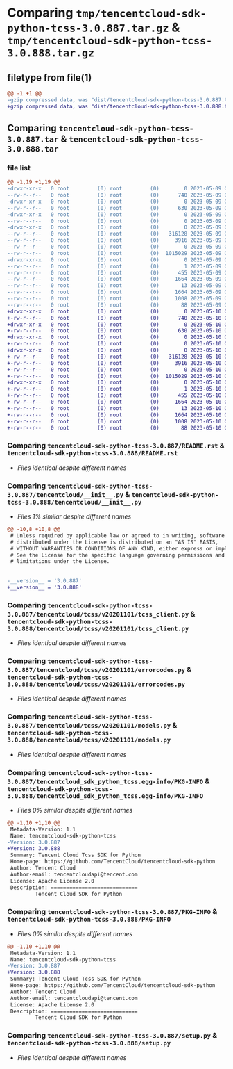 # Comparing `tmp/tencentcloud-sdk-python-tcss-3.0.887.tar.gz` & `tmp/tencentcloud-sdk-python-tcss-3.0.888.tar.gz`

## filetype from file(1)

```diff
@@ -1 +1 @@
-gzip compressed data, was "dist/tencentcloud-sdk-python-tcss-3.0.887.tar", last modified: Tue May  9 03:20:08 2023, max compression
+gzip compressed data, was "dist/tencentcloud-sdk-python-tcss-3.0.888.tar", last modified: Wed May 10 02:49:47 2023, max compression
```

## Comparing `tencentcloud-sdk-python-tcss-3.0.887.tar` & `tencentcloud-sdk-python-tcss-3.0.888.tar`

### file list

```diff
@@ -1,19 +1,19 @@
-drwxr-xr-x   0 root         (0) root         (0)        0 2023-05-09 03:20:08.000000 tencentcloud-sdk-python-tcss-3.0.887/
--rw-r--r--   0 root         (0) root         (0)      740 2023-05-09 03:20:08.000000 tencentcloud-sdk-python-tcss-3.0.887/README.rst
-drwxr-xr-x   0 root         (0) root         (0)        0 2023-05-09 03:20:08.000000 tencentcloud-sdk-python-tcss-3.0.887/tencentcloud/
--rw-r--r--   0 root         (0) root         (0)      630 2023-05-09 03:20:08.000000 tencentcloud-sdk-python-tcss-3.0.887/tencentcloud/__init__.py
-drwxr-xr-x   0 root         (0) root         (0)        0 2023-05-09 03:20:08.000000 tencentcloud-sdk-python-tcss-3.0.887/tencentcloud/tcss/
--rw-r--r--   0 root         (0) root         (0)        0 2023-05-09 03:20:08.000000 tencentcloud-sdk-python-tcss-3.0.887/tencentcloud/tcss/__init__.py
-drwxr-xr-x   0 root         (0) root         (0)        0 2023-05-09 03:20:08.000000 tencentcloud-sdk-python-tcss-3.0.887/tencentcloud/tcss/v20201101/
--rw-r--r--   0 root         (0) root         (0)   316128 2023-05-09 03:20:08.000000 tencentcloud-sdk-python-tcss-3.0.887/tencentcloud/tcss/v20201101/tcss_client.py
--rw-r--r--   0 root         (0) root         (0)     3916 2023-05-09 03:20:08.000000 tencentcloud-sdk-python-tcss-3.0.887/tencentcloud/tcss/v20201101/errorcodes.py
--rw-r--r--   0 root         (0) root         (0)        0 2023-05-09 03:20:08.000000 tencentcloud-sdk-python-tcss-3.0.887/tencentcloud/tcss/v20201101/__init__.py
--rw-r--r--   0 root         (0) root         (0)  1015029 2023-05-09 03:20:08.000000 tencentcloud-sdk-python-tcss-3.0.887/tencentcloud/tcss/v20201101/models.py
-drwxr-xr-x   0 root         (0) root         (0)        0 2023-05-09 03:20:08.000000 tencentcloud-sdk-python-tcss-3.0.887/tencentcloud_sdk_python_tcss.egg-info/
--rw-r--r--   0 root         (0) root         (0)        1 2023-05-09 03:20:08.000000 tencentcloud-sdk-python-tcss-3.0.887/tencentcloud_sdk_python_tcss.egg-info/dependency_links.txt
--rw-r--r--   0 root         (0) root         (0)      455 2023-05-09 03:20:08.000000 tencentcloud-sdk-python-tcss-3.0.887/tencentcloud_sdk_python_tcss.egg-info/SOURCES.txt
--rw-r--r--   0 root         (0) root         (0)     1664 2023-05-09 03:20:08.000000 tencentcloud-sdk-python-tcss-3.0.887/tencentcloud_sdk_python_tcss.egg-info/PKG-INFO
--rw-r--r--   0 root         (0) root         (0)       13 2023-05-09 03:20:08.000000 tencentcloud-sdk-python-tcss-3.0.887/tencentcloud_sdk_python_tcss.egg-info/top_level.txt
--rw-r--r--   0 root         (0) root         (0)     1664 2023-05-09 03:20:08.000000 tencentcloud-sdk-python-tcss-3.0.887/PKG-INFO
--rw-r--r--   0 root         (0) root         (0)     1008 2023-05-09 03:20:08.000000 tencentcloud-sdk-python-tcss-3.0.887/setup.py
--rw-r--r--   0 root         (0) root         (0)       88 2023-05-09 03:20:08.000000 tencentcloud-sdk-python-tcss-3.0.887/setup.cfg
+drwxr-xr-x   0 root         (0) root         (0)        0 2023-05-10 02:49:47.000000 tencentcloud-sdk-python-tcss-3.0.888/
+-rw-r--r--   0 root         (0) root         (0)      740 2023-05-10 02:49:47.000000 tencentcloud-sdk-python-tcss-3.0.888/README.rst
+drwxr-xr-x   0 root         (0) root         (0)        0 2023-05-10 02:49:47.000000 tencentcloud-sdk-python-tcss-3.0.888/tencentcloud/
+-rw-r--r--   0 root         (0) root         (0)      630 2023-05-10 02:49:47.000000 tencentcloud-sdk-python-tcss-3.0.888/tencentcloud/__init__.py
+drwxr-xr-x   0 root         (0) root         (0)        0 2023-05-10 02:49:47.000000 tencentcloud-sdk-python-tcss-3.0.888/tencentcloud/tcss/
+-rw-r--r--   0 root         (0) root         (0)        0 2023-05-10 02:49:47.000000 tencentcloud-sdk-python-tcss-3.0.888/tencentcloud/tcss/__init__.py
+drwxr-xr-x   0 root         (0) root         (0)        0 2023-05-10 02:49:47.000000 tencentcloud-sdk-python-tcss-3.0.888/tencentcloud/tcss/v20201101/
+-rw-r--r--   0 root         (0) root         (0)   316128 2023-05-10 02:49:47.000000 tencentcloud-sdk-python-tcss-3.0.888/tencentcloud/tcss/v20201101/tcss_client.py
+-rw-r--r--   0 root         (0) root         (0)     3916 2023-05-10 02:49:47.000000 tencentcloud-sdk-python-tcss-3.0.888/tencentcloud/tcss/v20201101/errorcodes.py
+-rw-r--r--   0 root         (0) root         (0)        0 2023-05-10 02:49:47.000000 tencentcloud-sdk-python-tcss-3.0.888/tencentcloud/tcss/v20201101/__init__.py
+-rw-r--r--   0 root         (0) root         (0)  1015029 2023-05-10 02:49:47.000000 tencentcloud-sdk-python-tcss-3.0.888/tencentcloud/tcss/v20201101/models.py
+drwxr-xr-x   0 root         (0) root         (0)        0 2023-05-10 02:49:47.000000 tencentcloud-sdk-python-tcss-3.0.888/tencentcloud_sdk_python_tcss.egg-info/
+-rw-r--r--   0 root         (0) root         (0)        1 2023-05-10 02:49:47.000000 tencentcloud-sdk-python-tcss-3.0.888/tencentcloud_sdk_python_tcss.egg-info/dependency_links.txt
+-rw-r--r--   0 root         (0) root         (0)      455 2023-05-10 02:49:47.000000 tencentcloud-sdk-python-tcss-3.0.888/tencentcloud_sdk_python_tcss.egg-info/SOURCES.txt
+-rw-r--r--   0 root         (0) root         (0)     1664 2023-05-10 02:49:47.000000 tencentcloud-sdk-python-tcss-3.0.888/tencentcloud_sdk_python_tcss.egg-info/PKG-INFO
+-rw-r--r--   0 root         (0) root         (0)       13 2023-05-10 02:49:47.000000 tencentcloud-sdk-python-tcss-3.0.888/tencentcloud_sdk_python_tcss.egg-info/top_level.txt
+-rw-r--r--   0 root         (0) root         (0)     1664 2023-05-10 02:49:47.000000 tencentcloud-sdk-python-tcss-3.0.888/PKG-INFO
+-rw-r--r--   0 root         (0) root         (0)     1008 2023-05-10 02:49:47.000000 tencentcloud-sdk-python-tcss-3.0.888/setup.py
+-rw-r--r--   0 root         (0) root         (0)       88 2023-05-10 02:49:47.000000 tencentcloud-sdk-python-tcss-3.0.888/setup.cfg
```

### Comparing `tencentcloud-sdk-python-tcss-3.0.887/README.rst` & `tencentcloud-sdk-python-tcss-3.0.888/README.rst`

 * *Files identical despite different names*

### Comparing `tencentcloud-sdk-python-tcss-3.0.887/tencentcloud/__init__.py` & `tencentcloud-sdk-python-tcss-3.0.888/tencentcloud/__init__.py`

 * *Files 1% similar despite different names*

```diff
@@ -10,8 +10,8 @@
 # Unless required by applicable law or agreed to in writing, software
 # distributed under the License is distributed on an "AS IS" BASIS,
 # WITHOUT WARRANTIES OR CONDITIONS OF ANY KIND, either express or implied.
 # See the License for the specific language governing permissions and
 # limitations under the License.
 
 
-__version__ = '3.0.887'
+__version__ = '3.0.888'
```

### Comparing `tencentcloud-sdk-python-tcss-3.0.887/tencentcloud/tcss/v20201101/tcss_client.py` & `tencentcloud-sdk-python-tcss-3.0.888/tencentcloud/tcss/v20201101/tcss_client.py`

 * *Files identical despite different names*

### Comparing `tencentcloud-sdk-python-tcss-3.0.887/tencentcloud/tcss/v20201101/errorcodes.py` & `tencentcloud-sdk-python-tcss-3.0.888/tencentcloud/tcss/v20201101/errorcodes.py`

 * *Files identical despite different names*

### Comparing `tencentcloud-sdk-python-tcss-3.0.887/tencentcloud/tcss/v20201101/models.py` & `tencentcloud-sdk-python-tcss-3.0.888/tencentcloud/tcss/v20201101/models.py`

 * *Files identical despite different names*

### Comparing `tencentcloud-sdk-python-tcss-3.0.887/tencentcloud_sdk_python_tcss.egg-info/PKG-INFO` & `tencentcloud-sdk-python-tcss-3.0.888/tencentcloud_sdk_python_tcss.egg-info/PKG-INFO`

 * *Files 0% similar despite different names*

```diff
@@ -1,10 +1,10 @@
 Metadata-Version: 1.1
 Name: tencentcloud-sdk-python-tcss
-Version: 3.0.887
+Version: 3.0.888
 Summary: Tencent Cloud Tcss SDK for Python
 Home-page: https://github.com/TencentCloud/tencentcloud-sdk-python
 Author: Tencent Cloud
 Author-email: tencentcloudapi@tencent.com
 License: Apache License 2.0
 Description: ============================
         Tencent Cloud SDK for Python
```

### Comparing `tencentcloud-sdk-python-tcss-3.0.887/PKG-INFO` & `tencentcloud-sdk-python-tcss-3.0.888/PKG-INFO`

 * *Files 0% similar despite different names*

```diff
@@ -1,10 +1,10 @@
 Metadata-Version: 1.1
 Name: tencentcloud-sdk-python-tcss
-Version: 3.0.887
+Version: 3.0.888
 Summary: Tencent Cloud Tcss SDK for Python
 Home-page: https://github.com/TencentCloud/tencentcloud-sdk-python
 Author: Tencent Cloud
 Author-email: tencentcloudapi@tencent.com
 License: Apache License 2.0
 Description: ============================
         Tencent Cloud SDK for Python
```

### Comparing `tencentcloud-sdk-python-tcss-3.0.887/setup.py` & `tencentcloud-sdk-python-tcss-3.0.888/setup.py`

 * *Files identical despite different names*

